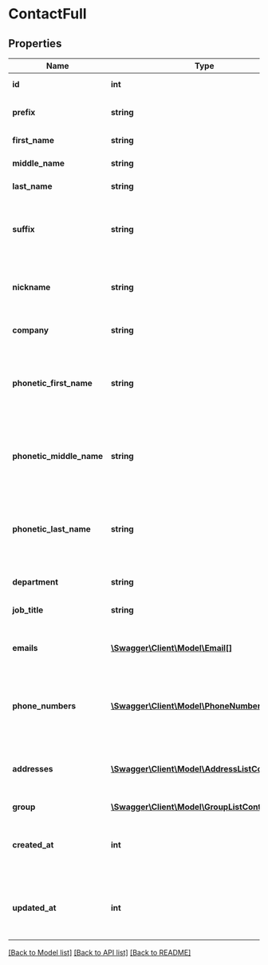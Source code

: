 # ContactFull

## Properties
Name | Type | Description | Notes
------------ | ------------- | ------------- | -------------
**id** | **int** | Integer ID. Read-only. | [optional] 
**prefix** | **string** | Salutation, such as Mr, Mrs, or Dr | [optional] 
**first_name** | **string** | First name or given name | [optional] 
**middle_name** | **string** | Middle or second name | [optional] 
**last_name** | **string** | Last name or surname | [optional] 
**suffix** | **string** | Suffix, such as \&quot;Jr.\&quot;, \&quot;Sr.\&quot;, \&quot;II\&quot;, or \&quot;III\&quot; | [optional] 
**nickname** | **string** | Nickname, or a shortened informal version of the contact&#39;s name | [optional] 
**company** | **string** | Name of the contact&#39;s company | [optional] 
**phonetic_first_name** | **string** | Phonetic first name. Useful for remembering how to pronounce the contact&#39;s name. | [optional] 
**phonetic_middle_name** | **string** | Phonetic middle name. Useful for remembering how to pronounce the contact&#39;s name. | [optional] 
**phonetic_last_name** | **string** | Phonetic last name. Useful for remembering how to pronounce the contact&#39;s name. | [optional] 
**department** | **string** | Name of the contact&#39;s department | [optional] 
**job_title** | **string** | Contact&#39;s job title | [optional] 
**emails** | [**\Swagger\Client\Model\Email[]**](Email.md) | Array of Contact Email Objects. See below for details. | [optional] 
**phone_numbers** | [**\Swagger\Client\Model\PhoneNumberContact[]**](PhoneNumberContact.md) | Array of Contact Phone Number Objects. See below for details. | [optional] 
**addresses** | [**\Swagger\Client\Model\AddressListContacts[]**](AddressListContacts.md) | Array of Contact Address Objects. See below for details. | [optional] 
**group** | [**\Swagger\Client\Model\GroupListContacts**](GroupListContacts.md) |  | [optional] 
**created_at** | **int** | Integer UNIX timestamp when the contact was created. Read-only. | [optional] 
**updated_at** | **int** | Integer UNIX timestamp when the contact was created. Read-only. | [optional] 

[[Back to Model list]](../README.md#documentation-for-models) [[Back to API list]](../README.md#documentation-for-api-endpoints) [[Back to README]](../README.md)


